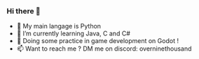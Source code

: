 ### Hi there 👋

- 🔭 My main langage is Python
- 🌱 I’m currently learning Java, C and C#
- 🧾 Doing some practice in game development on Godot !
- 📫 Want to reach me ? DM me on discord: overninethousand
